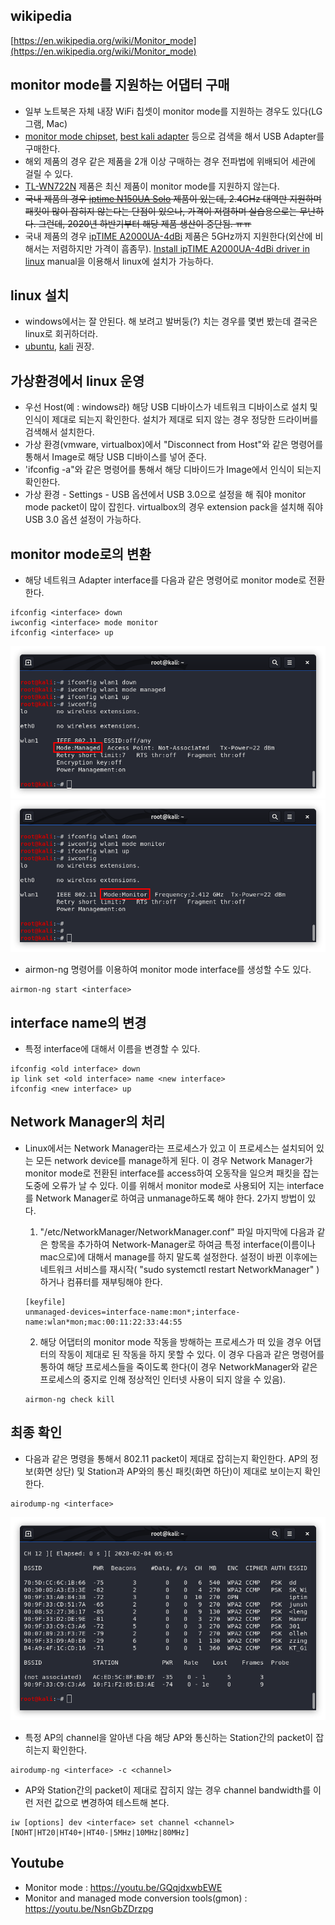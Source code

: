 ## wikipedia
[https://en.wikipedia.org/wiki/Monitor_mode](https://en.wikipedia.org/wiki/Monitor_mode)

## monitor mode를 지원하는 어댑터 구매  
* 일부 노트북은 자체 내장 WiFi 칩셋이 monitor mode를 지원하는 경우도 있다(LG그램, Mac)
* [monitor mode chipset](https://www.google.com/search?q=monitor+mode+chipset), [best kali adapter](https://www.google.com/search?q=best+kali+adapter) 등으로 검색을 해서 USB Adapter를 구매한다.
* 해외 제품의 경우 같은 제품을 2개 이상 구매하는 경우 전파법에 위배되어 세관에 걸릴 수 있다.
* [TL-WN722N](https://www.google.com/search?q=TL-WN722N) 제품은 최신 제품이 monitor mode를 지원하지 않는다.
* ~~국내 제품의 경우 [iptime N150UA Solo](https://www.google.com/search?q=iptime+N150UA+Solo) 제품이 있는데, 2.4GHz 대역만 지원하며 패킷이 많이 잡히지 않는다는 단점이 있으나, 가격이 저렴하며 실습용으로는 무난하다. 그런데, 2020년 하반기부터 해당 제품 생산이 중단됨. ㅠㅠ~~
* 국내 제품의 경우 [ipTIME A2000UA-4dBi](https://www.google.com/search?q=ipTIME+A2000UA-4dBi) 제품은 5GHz까지 지원한다(외산에 비해서는 저렴하지만 가격이 흠좀무). [Install ipTIME A2000UA-4dBi driver in linux](https://gilgil.gitlab.io/2020/11/27/1.html) manual을 이용해서 linux에 설치가 가능하다.


## linux 설치
* windows에서는 잘 안된다. 해 보려고 발버둥(?) 치는 경우를 몇번 봤는데 결국은 linux로 회귀하더라.
* [ubuntu](https://www.ubuntu.com/download/desktop), [kali](https://www.kali.org/downloads/) 권장.

## 가상환경에서 linux 운영
* 우선 Host(예 : windows라) 해당 USB 디바이스가 네트워크 디바이스로 설치 및 인식이 제대로 되는지 확인한다. 설치가 제대로 되지 않는 경우 정당한 드라이버를 검색해서 설치한다.
* 가상 환경(vmware, virtualbox)에서 "Disconnect from Host"와 같은 명령어를 통해서 Image로 해당 USB 디바이스를 넣어 준다.
* 'ifconfig -a"와 같은 명령어를 통해서 해당 디바이드가 Image에서 인식이 되는지 확인한다.
* 가상 환경 - Settings - USB 옵션에서 USB 3.0으로 설정을 해 줘야 monitor mode packet이 많이 잡힌다. virtualbox의 경우 extension pack을 설치해 줘야 USB 3.0 옵션 설정이 가능하다.

## monitor mode로의 변환
* 해당 네트워크 Adapter interface를 다음과 같은 명령어로 monitor mode로 전환한다.
```
ifconfig <interface> down
iwconfig <interface> mode monitor
ifconfig <interface> up
```
![managed-mode-sc.png](managed-mode-sc.png)  
![monitor-mode-sc.png](monitor-mode-sc.png)  

* airmon-ng 명령어를 이용하여 monitor mode interface를 생성할 수도 있다.
```
airmon-ng start <interface>
```

## interface name의 변경
* 특정 interface에 대해서 이름을 변경할 수 있다.
```
ifconfig <old interface> down
ip link set <old interface> name <new interface>
ifconfig <new interface> up
```

## Network Manager의 처리
* Linux에서는 Network Manager라는 프로세스가 있고 이 프로세스는 설치되어 있는 모든 network device를 manage하게 된다. 이 경우 Network Manager가 monitor mode로 전환된 interface를 access하여 오동작을 일으켜 패킷을 잡는 도중에 오류가 날 수 있다. 이를 위해서 monitor mode로 사용되어 지는 interface를 Network Manager로 하여금 unmanage하도록 해야 한다. 2가지 방법이 있다.

  1. "/etc/NetworkManager/NetworkManager.conf" 파일 마지막에 다음과 같은 항목을 추가하여 Network-Manager로 하여금 특정 interface(이름이나 mac으로)에 대해서 manage를 하지 말도록 설정한다. 설정이 바뀐 이후에는 네트워크 서비스를 재시작( "sudo systemctl restart NetworkManager" )하거나 컴퓨터를 재부팅해야 한다.
  ```
  [keyfile]
  unmanaged-devices=interface-name:mon*;interface-name:wlan*mon;mac:00:11:22:33:44:55
  ```

  2. 해당 어댑터의 monitor mode 작동을 방해하는 프로세스가 떠 있을 경우 어댑터의 작동이 제대로 된 작동을 하지 못할 수 있다. 이 경우 다음과 같은 명령어를 통하여 해당 프로세스들을 죽이도록 한다(이 경우 NetworkManager와 같은 프로세스의 중지로 인해 정상적인 인터넷 사용이 되지 않을 수 있음).
  ```
  airmon-ng check kill
  ```

## 최종 확인
* 다음과 같은 명령을 통해서 802.11 packet이 제대로 잡히는지 확인한다. AP의 정보(화면 상단) 및 Station과 AP와의 통신 패킷(화면 하단)이 제대로 보이는지 확인한다.
```
airodump-ng <interface>
```

![airodump-ng-sc.png](airodump-ng-sc.png)  

* 특정 AP의 channel을 알아낸 다음 해당 AP와 통신하는 Station간의 packet이 잡히는지 확인한다.
```
airodump-ng <interface> -c <channel>
```

* AP와 Station간의 packet이 제대로 잡히지 않는 경우 channel bandwidth를 이런 저런 값으로 변경하여 테스트해 본다.
```
iw [options] dev <interface> set channel <channel> [NOHT|HT20|HT40+|HT40-|5MHz|10MHz|80MHz]
```

## Youtube
* Monitor mode : https://youtu.be/GQqjdxwbEWE  
* Monitor and managed mode conversion tools(gmon) : https://youtu.be/NsnGbZDrzpg
